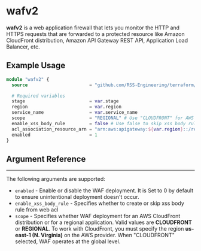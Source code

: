 # wafv2

**wafv2** is a web application firewall that lets you monitor the HTTP and HTTPS requests that are forwarded to a protected resource like Amazon CloudFront distribution, Amazon API Gateway REST API, Application Load Balancer, etc.

## Example Usage

```terraform
module "wafv2" {
  source                       = "github.com/RSS-Engineering/terraform//modules/wafv2?ref=<commit-id>"

  # Required variables
  stage                        = var.stage
  region                       = var.region
  service_name                 = var.service_name
  scope                        = "REGIONAL" # Use "CLOUDFRONT" for AWS CloudFront distribution. When "CLOUDFRONT" selected, WAF operates at the global level.
  enable_xss_body_rule         = false # Use false to skip xss body rule or true to create a body rule
  acl_association_resource_arn = "arn:aws:apigateway:${var.region}::/restapis/${module.device_service_api.api_id}/stages/${var.stage}"
  enabled                      = 1
}
```

## Argument Reference

---

The following arguments are supported:

* `enabled` - Enable or disable the WAF deployment. It is Set to 0 by default to ensure unintentional deployment doesn't occur.
* `enable_xss_body_rule` - Specifies whether to create or skip xss body rule from web acl
* `scope` - Specifies whether WAF deployment for an AWS CloudFront distribution or for a regional application. Valid values are **CLOUDFRONT** or **REGIONAL**. To work with CloudFront, you must specify the region **us-east-1 (N. Virginia)** on the AWS provider. When "CLOUDFRONT" selected, WAF operates at the global level.